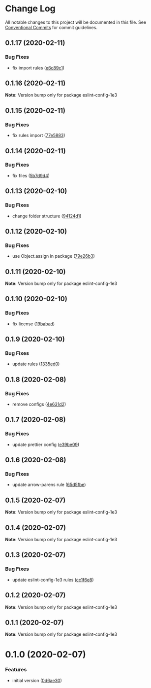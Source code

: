 # Change Log

All notable changes to this project will be documented in this file.
See [Conventional Commits](https://conventionalcommits.org) for commit guidelines.

## 0.1.17 (2020-02-11)


### Bug Fixes

* fix import rules ([e6c89c1](https://github.com/1e3/eslint-config-1e3/commit/e6c89c17baf3b68c9607f5bada788abf2226cbf5))





## 0.1.16 (2020-02-11)

**Note:** Version bump only for package eslint-config-1e3





## 0.1.15 (2020-02-11)


### Bug Fixes

* fix rules import ([77e5883](https://github.com/1e3/eslint-config-1e3/commit/77e5883eb0ff34cf01a74f415f75cf08a4864457))





## 0.1.14 (2020-02-11)


### Bug Fixes

* fix files ([5b7d9d4](https://github.com/1e3/eslint-config-1e3/commit/5b7d9d4169be04ba3e460b89236a161ea4f21bf8))





## 0.1.13 (2020-02-10)


### Bug Fixes

* change folder structure ([94124d1](https://github.com/1e3/eslint-config-1e3/commit/94124d112444ad0f61120ddfa8e3394c521cf751))





## 0.1.12 (2020-02-10)


### Bug Fixes

* use Object.assign in package ([79e26b3](https://github.com/1e3/eslint-config-1e3/commit/79e26b3deb6fe1098682e6f997b3bc3cd61a41fb))





## 0.1.11 (2020-02-10)

**Note:** Version bump only for package eslint-config-1e3





## 0.1.10 (2020-02-10)


### Bug Fixes

* fix license ([19babad](https://github.com/1e3/eslint-config-1e3/commit/19babad12a537b7ebb14aa3d92548446f9cf4366))





## 0.1.9 (2020-02-10)


### Bug Fixes

* update rules ([1335ed0](https://github.com/1e3/eslint-config-1e3/commit/1335ed067d24f74b0548c8dfa824d6b77e16e0d3))





## 0.1.8 (2020-02-08)


### Bug Fixes

* remove configs ([4e631d2](https://github.com/1e3/eslint-config-1e3/commit/4e631d27fbb37174b5288e121b305f02594ce640))





## 0.1.7 (2020-02-08)


### Bug Fixes

* update prettier config ([e39be09](https://github.com/1e3/eslint-config-1e3/commit/e39be091dd1c5f89f1637c38b7cbe9410e94cd41))





## 0.1.6 (2020-02-08)


### Bug Fixes

* update arrow-parens rule ([65d5fbe](https://github.com/1e3/eslint-config-1e3/commit/65d5fbeb695c03b86c83f321f18790e7223c4d57))





## 0.1.5 (2020-02-07)

**Note:** Version bump only for package eslint-config-1e3





## 0.1.4 (2020-02-07)

**Note:** Version bump only for package eslint-config-1e3





## 0.1.3 (2020-02-07)


### Bug Fixes

* update eslint-config-1e3 rules ([cc1f6e8](https://github.com/1e3/eslint-config-1e3/commit/cc1f6e8b30cdbf7a388a6d778076fff1cd886921))





## 0.1.2 (2020-02-07)

**Note:** Version bump only for package eslint-config-1e3





## 0.1.1 (2020-02-07)

**Note:** Version bump only for package eslint-config-1e3





# 0.1.0 (2020-02-07)


### Features

* initial version ([0d6ae30](https://github.com/1e3/eslint-config-1e3/commit/0d6ae306e5bac36a4fb59ae14d5595c56f909a11))
